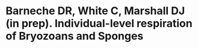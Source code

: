 # Barneche DR, White C, Marshall DJ (in prep). Individual-level respiration of Bryozoans and Sponges

